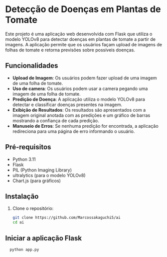 # Detecção de Doenças em Plantas de Tomate

Este projeto é uma aplicação web desenvolvida com Flask que utiliza o modelo YOLOv8 para detectar doenças em plantas de tomate a partir de imagens. A aplicação permite que os usuários façam upload de imagens de folhas de tomate e retorna previsões sobre possíveis doenças.

## Funcionalidades

- **Upload de Imagem**: Os usuários podem fazer upload de uma imagem de uma folha de tomate.
- **Uso de camera**: Os usuários podem usar a camera pegando uma imagem de uma folha de tomate.
- **Predição de Doença**: A aplicação utiliza o modelo YOLOv8 para detectar e classificar doenças presentes na imagem.
- **Exibição de Resultados**: Os resultados são apresentados com a imagem original anotada com as predições e um gráfico de barras mostrando a confiança de cada predição.
- **Manuseio de Erros**: Se nenhuma predição for encontrada, a aplicação redireciona para uma página de erro informando o usuário.

## Pré-requisitos

- Python 3.11
- Flask
- PIL (Python Imaging Library)
- ultralytics (para o modelo YOLOv8)
- Chart.js (para gráficos)

## Instalação

1. Clone o repositório:

   ```bash
   git clone https://github.com/Marcossakaguchi5/ai
   cd ai

## Iniciar a aplicação Flask
    
```bash
  python app.py
